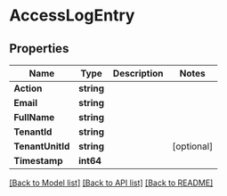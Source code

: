 # AccessLogEntry

## Properties

Name | Type | Description | Notes
------------ | ------------- | ------------- | -------------
**Action** | **string** |  | 
**Email** | **string** |  | 
**FullName** | **string** |  | 
**TenantId** | **string** |  | 
**TenantUnitId** | **string** |  | [optional] 
**Timestamp** | **int64** |  | 

[[Back to Model list]](../README.md#documentation-for-models) [[Back to API list]](../README.md#documentation-for-api-endpoints) [[Back to README]](../README.md)


